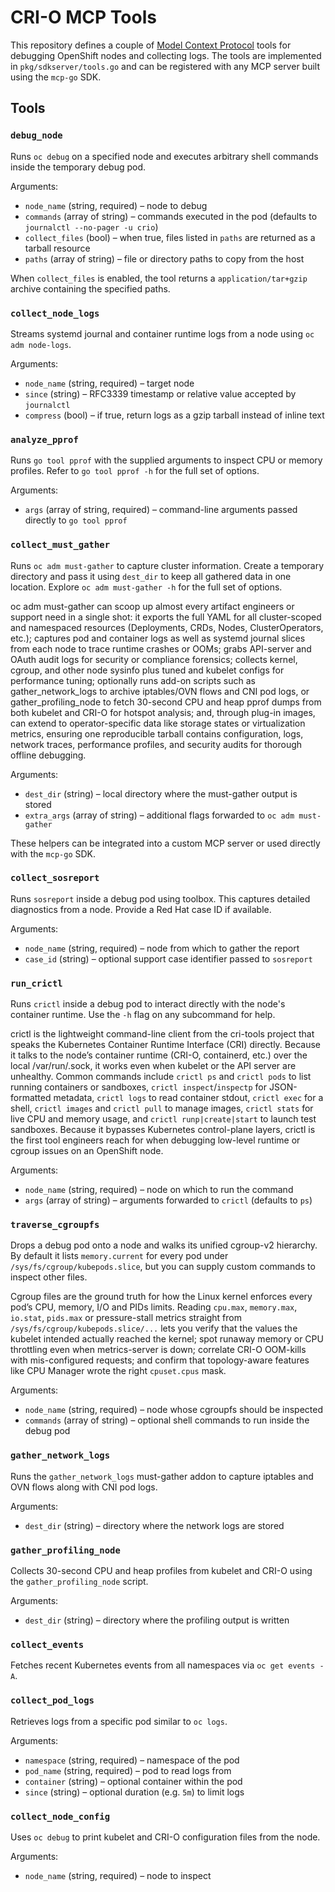 # CRI-O MCP Tools

This repository defines a couple of [Model Context Protocol](https://github.com/mark3labs/mcp-go) tools for debugging OpenShift nodes and collecting logs. The tools are implemented in `pkg/sdkserver/tools.go` and can be registered with any MCP server built using the `mcp-go` SDK.

## Tools

### `debug_node`
Runs `oc debug` on a specified node and executes arbitrary shell commands inside the temporary debug pod.

Arguments:
- `node_name` (string, required) – node to debug
- `commands` (array of string) – commands executed in the pod (defaults to `journalctl --no-pager -u crio`)
- `collect_files` (bool) – when true, files listed in `paths` are returned as a tarball resource
- `paths` (array of string) – file or directory paths to copy from the host

When `collect_files` is enabled, the tool returns a `application/tar+gzip` archive containing the specified paths.

### `collect_node_logs`
Streams systemd journal and container runtime logs from a node using `oc adm node-logs`.

Arguments:
- `node_name` (string, required) – target node
- `since` (string) – RFC3339 timestamp or relative value accepted by `journalctl`
- `compress` (bool) – if true, return logs as a gzip tarball instead of inline text

### `analyze_pprof`
Runs `go tool pprof` with the supplied arguments to inspect CPU or memory profiles. Refer to `go tool pprof -h` for the full set of options.

Arguments:
- `args` (array of string, required) – command-line arguments passed directly to `go tool pprof`

### `collect_must_gather`
Runs `oc adm must-gather` to capture cluster information. Create a temporary directory and pass it using `dest_dir` to keep all gathered data in one location. Explore `oc adm must-gather -h` for the full set of options.

oc adm must-gather can scoop up almost every artifact engineers or support need in a single shot: it exports the full YAML for all cluster-scoped and namespaced resources (Deployments, CRDs, Nodes, ClusterOperators, etc.); captures pod and container logs as well as systemd journal slices from each node to trace runtime crashes or OOMs; grabs API-server and OAuth audit logs for security or compliance forensics; collects kernel, cgroup, and other node sysinfo plus tuned and kubelet configs for performance tuning; optionally runs add-on scripts such as gather_network_logs to archive iptables/OVN flows and CNI pod logs, or gather_profiling_node to fetch 30-second CPU and heap pprof dumps from both kubelet and CRI-O for hotspot analysis; and, through plug-in images, can extend to operator-specific data like storage states or virtualization metrics, ensuring one reproducible tarball contains configuration, logs, network traces, performance profiles, and security audits for thorough offline debugging.

Arguments:
- `dest_dir` (string) – local directory where the must-gather output is stored
- `extra_args` (array of string) – additional flags forwarded to `oc adm must-gather`

These helpers can be integrated into a custom MCP server or used directly with the `mcp-go` SDK.

### `collect_sosreport`
Runs `sosreport` inside a debug pod using toolbox. This captures detailed diagnostics from a node. Provide a Red Hat case ID if available.

Arguments:
- `node_name` (string, required) – node from which to gather the report
- `case_id` (string) – optional support case identifier passed to `sosreport`

### `run_crictl`
Runs `crictl` inside a debug pod to interact directly with the node's container runtime. Use the `-h` flag on any subcommand for help.

crictl is the lightweight command-line client from the cri-tools project that
speaks the Kubernetes Container Runtime Interface (CRI) directly.  Because it
talks to the node’s container runtime (CRI-O, containerd, etc.) over the local
/var/run/<runtime>.sock, it works even when kubelet or the API server are
unhealthy.  Common commands include `crictl ps` and `crictl pods` to list
running containers or sandboxes, `crictl inspect`/`inspectp` for JSON-formatted
metadata, `crictl logs` to read container stdout, `crictl exec` for a shell,
`crictl images` and `crictl pull` to manage images, `crictl stats` for live CPU
and memory usage, and `crictl runp|create|start` to launch test sandboxes.
Because it bypasses Kubernetes control-plane layers, crictl is the first tool
engineers reach for when debugging low-level runtime or cgroup issues on an
OpenShift node.

Arguments:
- `node_name` (string, required) – node on which to run the command
- `args` (array of string) – arguments forwarded to `crictl` (defaults to `ps`)

### `traverse_cgroupfs`
Drops a debug pod onto a node and walks its unified cgroup-v2 hierarchy. By default it lists `memory.current` for every pod under `/sys/fs/cgroup/kubepods.slice`, but you can supply custom commands to inspect other files.

Cgroup files are the ground truth for how the Linux kernel enforces every pod’s CPU, memory, I/O and PIDs limits. Reading `cpu.max`, `memory.max`, `io.stat`, `pids.max` or pressure-stall metrics straight from `/sys/fs/cgroup/kubepods.slice/...` lets you verify that the values the kubelet intended actually reached the kernel; spot runaway memory or CPU throttling even when metrics-server is down; correlate CRI-O OOM-kills with mis-configured requests; and confirm that topology-aware features like CPU Manager wrote the right `cpuset.cpus` mask.

Arguments:
- `node_name` (string, required) – node whose cgroupfs should be inspected
- `commands` (array of string) – optional shell commands to run inside the debug pod

### `gather_network_logs`
Runs the `gather_network_logs` must-gather addon to capture iptables and OVN flows along with CNI pod logs.

Arguments:
- `dest_dir` (string) – directory where the network logs are stored

### `gather_profiling_node`
Collects 30-second CPU and heap profiles from kubelet and CRI-O using the `gather_profiling_node` script.

Arguments:
- `dest_dir` (string) – directory where the profiling output is written

### `collect_events`
Fetches recent Kubernetes events from all namespaces via `oc get events -A`.

### `collect_pod_logs`
Retrieves logs from a specific pod similar to `oc logs`.

Arguments:
- `namespace` (string, required) – namespace of the pod
- `pod_name` (string, required) – pod to read logs from
- `container` (string) – optional container within the pod
- `since` (string) – optional duration (e.g. `5m`) to limit logs

### `collect_node_config`
Uses `oc debug` to print kubelet and CRI-O configuration files from the node.

Arguments:
- `node_name` (string, required) – node to inspect

